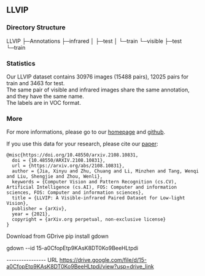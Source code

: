 ## LLVIP

### Directory Structure
LLVIP
  ├─Annotations
  ├─infrared
  │  ├─test
  │  └─train
  └─visible
        ├─test
        └─train

### Statistics

Our LLVIP dataset contains 30976 images (15488 pairs), 12025 pairs for train and 3463 for test.     
The same pair of visible and infrared images share the same annotation, and they have the same name.  
The labels are in VOC format.

### More

For more informations, please go to our [homepage](https://bupt-ai-cz.github.io/LLVIP/) and [github](https://github.com/bupt-ai-cz/LLVIP).

If you use this data for your research, please cite our [paper](https://arxiv.org/abs/2108.10831):
```
@misc{https://doi.org/10.48550/arxiv.2108.10831,
  doi = {10.48550/ARXIV.2108.10831}, 
  url = {https://arxiv.org/abs/2108.10831},
  author = {Jia, Xinyu and Zhu, Chuang and Li, Minzhen and Tang, Wenqi and Liu, Shengjie and Zhou, Wenli}, 
  keywords = {Computer Vision and Pattern Recognition (cs.CV), Artificial Intelligence (cs.AI), FOS: Computer and information sciences, FOS: Computer and information sciences},
  title = {LLVIP: A Visible-infrared Paired Dataset for Low-light Vision},
  publisher = {arXiv},
  year = {2021},
  copyright = {arXiv.org perpetual, non-exclusive license}
}
```


Download from GDrive
pip install gdown

gdown --id 15-a0CfopEtp9KAsK8DT0Ko9BeeHLtpdi

---------------- URL
https://drive.google.com/file/d/15-a0CfopEtp9KAsK8DT0Ko9BeeHLtpdi/view?usp=drive_link